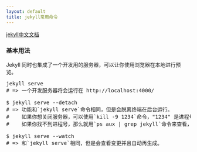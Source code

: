 ```yaml
---
layout: default
title: jekyll常用命令
---
```



[jekyll中文文档](http://jekyll.bootcss.com/docs/usage/)

### 基本用法

Jekyll 同时也集成了一个开发用的服务器，可以让你使用浏览器在本地进行预览。

<pre>
jekyll serve
# => 一个开发服务器将会运行在 http://localhost:4000/

$ jekyll serve --detach
# => 功能和`jekyll serve`命令相同，但是会脱离终端在后台运行。
#    如果你想关闭服务器，可以使用`kill -9 1234`命令，"1234" 是进程号（PID）。
#    如果你找不到进程号，那么就用`ps aux | grep jekyll`命令来查看，然后关闭服务器。[更多](http://unixhelp.ed.ac.uk/shell/jobz5.html).

$ jekyll serve --watch
# => 和`jekyll serve`相同，但是会查看变更并且自动再生成。
</pre>